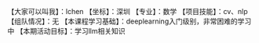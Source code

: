 【大家可以叫我】：lchen
【坐标】：深圳
【专业】：数学
【项目技能】：cv、nlp
【组队情况】：无
【本课程学习基础】：deeplearning入门级别，非常困难的学习中
【本期活动目标】：学习llm相关知识